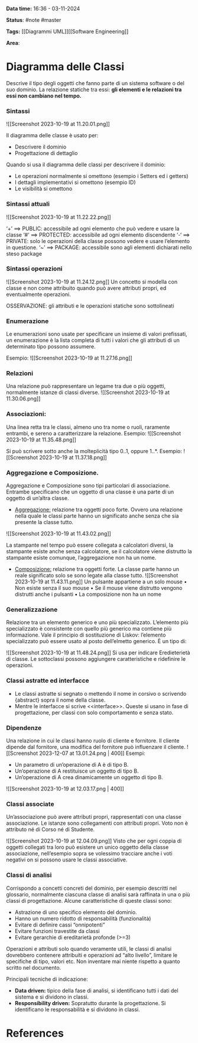 **Data time:** 16:36 - 03-11-2024

**Status**: #note #master 

**Tags:** [[Diagrammi UML]][[Software Engineering]]

**Area**: 
# Diagramma delle Classi

Descrive il tipo degli oggetti che fanno parte di un sistema software o del suo dominio. La relazione statiche tra essi: **gli elementi e le relazioni tra essi non cambiano nel tempo.**
### Sintassi
![[Screenshot 2023-10-19 at 11.20.01.png]]

Il diagramma delle classe è usato per:
- Descrivere il dominio
- Progettazione di dettaglio

Quando si usa il diagramma delle classi per descrivere il dominio:
- Le operazioni normalmente si omettono (esempio i Setters ed i getters)
- I dettagli implementativi si omettono (esempio ID)
- Le visibilità si omettono
### Sintassi attuali

![[Screenshot 2023-10-19 at 11.22.22.png]]

‘+’ ==> PUBLIC: accessibile ad ogni elemento che può vedere e usare la classe
‘#’ ==> PROTECTED: accessibile ad ogni elemento discendente 
‘-‘ ==> PRIVATE: solo le operazioni della classe possono vedere e usare l’elemento in questione.
‘~’ ==> PACKAGE: accessibile sono agli elementi dichiarati nello steso package
### Sintassi operazioni
![[Screenshot 2023-10-19 at 11.24.12.png]]
Un concetto si modella con classe e non come attribuito quando può avere attributi propri, ed eventualmente operazioni.

OSSERVAZIONE: gli attributi e le operazioni statiche sono sottolineati
### Enumerazione
Le enumerazioni sono usate per specificare un insieme di valori prefissati, un enumerazione è la lista completa di tutti i valori che gli attributi di un determinato tipo possono assumere.

Esempio:
![[Screenshot 2023-10-19 at 11.27.16.png]]
### Relazioni
Una relazione può rappresentare un legame tra due o più oggetti, normalmente istanze di classi diverse.
![[Screenshot 2023-10-19 at 11.30.06.png]]
### Associazioni:
Una linea retta tra le classi, almeno uno tra nome o ruoli, raramente entrambi, e sereno a caratterizzare la relazione. Esempio:
![[Screenshot 2023-10-19 at 11.35.48.png]]

Si può scrivere sotto anche la  molteplicità tipo 0..1, oppure 1..*.  Esempio:
![[Screenshot 2023-10-19 at 11.37.18.png]]
### Aggregazione e Composizione.
Aggregazione e Composizione sono tipi particolari di associazione. Entrambe specificano che un oggetto di una classe è una parte di un oggetto di un’altra classe.
- <u>Aggregazione:</u> relazione tra oggetti poco forte. Ovvero una relazione nella quale le classi parte hanno un significato anche senza che sia presente la classe tutto.

![[Screenshot 2023-10-19 at 11.43.02.png]]

La stampante nel tempo può essere collegata a calcolatori diversi, la stampante esiste anche senza calcolatore, se il calcolatore viene distrutto la stampante esiste comunque, l’aggregazione non ha un nome.

- <u>Composizione:</u> relazione tra oggetti forte. La classe parte hanno un reale significato solo se sono legate alla classe tutto.
![[Screenshot 2023-10-19 at 11.43.11.png]]
Un pulsante appartiene a un solo mouse • Non esiste senza il suo mouse • Se il mouse viene distrutto vengono distrutti anche i pulsanti • La composizione non ha un nome
### Generalizzazione
Relazione tra un elemento generico e uno più specializzato. L’elemento più specializzato è consistente con quello più generico ma contiene più informazione. 
Vale il principio di sostituzione di Liskov: l’elemento specializzato può essere usato al posto dell’elmetto generico. È un tipo di:

![[Screenshot 2023-10-19 at 11.48.24.png]]
Si usa per indicare Eredieterietà di classe. Le sottoclassi possono aggiungere caratteristiche e ridefinire le operazioni. 
### Classi astratte ed interfacce 
- Le classi astratte si segnato o mettendo il nome in corsivo o scrivendo {abstract} sopra il nome della classe.
- Mentre le interfacce si scrive \<\<interface>>. Queste si usano in fase di progettazione, per classi con solo comportamento e senza stato.

### Dipendenze
Una relazione in cui le classi hanno ruolo di cliente e fornitore. Il cliente dipende dal fornitore, una modifica del fornitore può influenzare il cliente.
![[Screenshot 2023-12-07 at 13.01.24.png | 400]]
Esempi:
- Un parametro di un’operazione di A è di tipo B.
- Un’operazione di A restituisce un oggetto di tipo B.
- Un’operazione di A crea dinamicamente un oggetto di tipo B.

![[Screenshot 2023-10-19 at 12.03.17.png | 400]]
### Classi associate
Un’associazione può avere attributi propri, rappresentati con una classe associazione. Le istanze sono collegamenti con attributi propri. Voto non è attributo né di Corso né di Studente.

![[Screenshot 2023-10-19 at 12.04.09.png]]
Visto che per ogni coppia di oggetti collegati tra loro può esistere un unico oggetto della classe associazione, nell’esempio sopra se volessimo tracciare anche i voti negativi on si possono usare le classi associative. 
### Classi di analisi
Corrispondo a concetti concreti del dominio, per esempio descritti nel glossario, normalmente ciascuna classe di analisi sarà raffinata in una o più classi di progettazione. Alcune caratteristiche di queste classi sono:
- Astrazione di uno specifico elemento del dominio.
- Hanno un numero ridotto di responsabilità (funzionalità)
- Evitare di definire cassi “onnipotenti”
- Evitare funzioni travestite da classi
- Evitare gerarchie di ereditarietà profonde (>=3)

Operazioni e attributi solo quando veramente utili, le classi di analisi dovrebbero contenere attribuiti e operazioni ad “alto livello”, limitare le specifiche di tipo, valori etc. Non inventare mai niente rispetto a quanto scritto nel documento.

Principali tecniche di indicazione:
- **Data driven:** tipico della fase di analisi, si identificano tutti i dati del sistema e si dividono in classi.
- **Responsibility driven:** Sopratutto durante la progettazione. Si identificano le responsabilità e si dividono in classi.


# References